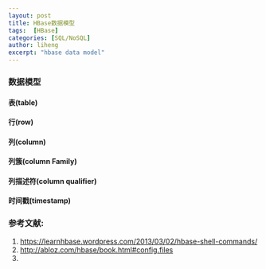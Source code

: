 ```yaml
---
layout: post
title: HBase数据模型
tags:  [HBase]
categories: [SQL/NoSQL]
author: liheng
excerpt: "hbase data model"
---
```


### 数据模型

#### 表(table)

#### 行(row)

#### 列(column)

#### 列簇(column Family)

#### 列描述符(column qualifier)

#### 时间戳(timestamp)


### 参考文献:
1. https://learnhbase.wordpress.com/2013/03/02/hbase-shell-commands/
2. http://abloz.com/hbase/book.html#config.files
3. 

